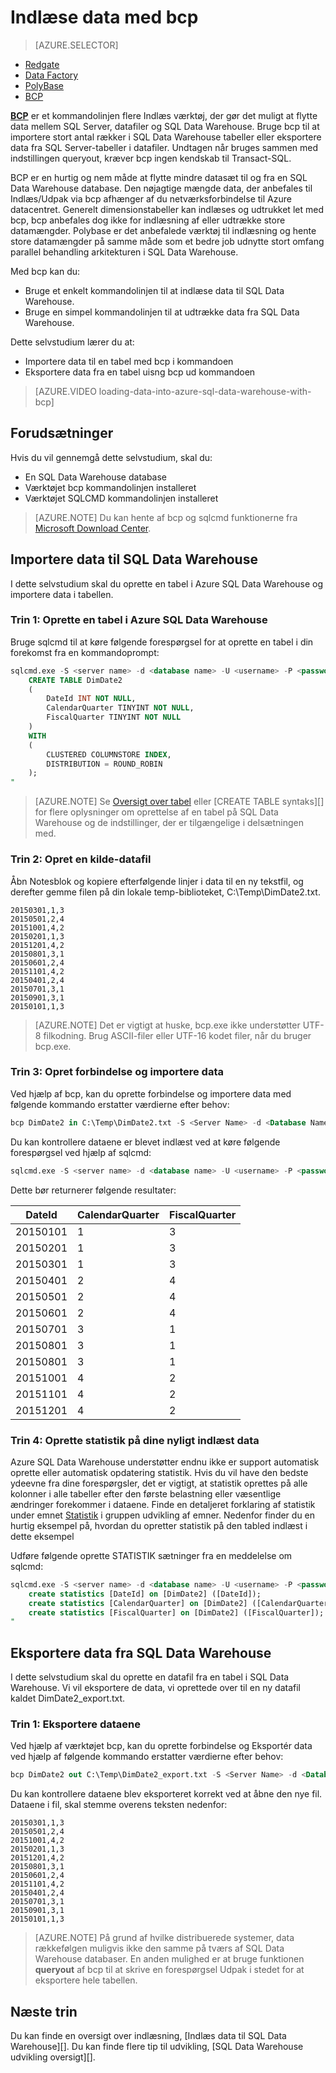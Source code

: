 <properties
   pageTitle="Bruge bcp indlæse data til SQL Data Warehouse | Microsoft Azure"
   description="Få mere at vide, hvilke bcp er, og hvornår det skal bruges til opbevaring scenarier-data."
   services="sql-data-warehouse"
   documentationCenter="NA"
   authors="twounder"
   manager="barbkess"
   editor=""/>

<tags
   ms.service="sql-data-warehouse"
   ms.devlang="NA"
   ms.topic="get-started-article"
   ms.tgt_pltfrm="NA"
   ms.workload="data-services"
   ms.date="10/10/2016"
   ms.author="mausher;barbkess;sonyama"/>


# <a name="load-data-with-bcp"></a>Indlæse data med bcp

> [AZURE.SELECTOR]
- [Redgate](sql-data-warehouse-load-with-redgate.md)  
- [Data Factory](sql-data-warehouse-get-started-load-with-azure-data-factory.md)  
- [PolyBase](sql-data-warehouse-get-started-load-with-polybase.md)  
- [BCP](sql-data-warehouse-load-with-bcp.md)


**[BCP][]** er et kommandolinjen flere Indlæs værktøj, der gør det muligt at flytte data mellem SQL Server, datafiler og SQL Data Warehouse. Bruge bcp til at importere stort antal rækker i SQL Data Warehouse tabeller eller eksportere data fra SQL Server-tabeller i datafiler. Undtagen når bruges sammen med indstillingen queryout, kræver bcp ingen kendskab til Transact-SQL.

BCP er en hurtig og nem måde at flytte mindre datasæt til og fra en SQL Data Warehouse database. Den nøjagtige mængde data, der anbefales til Indlæs/Udpak via bcp afhænger af du netværksforbindelse til Azure datacentret.  Generelt dimensionstabeller kan indlæses og udtrukket let med bcp, bcp anbefales dog ikke for indlæsning af eller udtrække store datamængder.  Polybase er det anbefalede værktøj til indlæsning og hente store datamængder på samme måde som et bedre job udnytte stort omfang parallel behandling arkitekturen i SQL Data Warehouse.

Med bcp kan du:

- Bruge et enkelt kommandolinjen til at indlæse data til SQL Data Warehouse.
- Bruge en simpel kommandolinjen til at udtrække data fra SQL Data Warehouse.

Dette selvstudium lærer du at:

- Importere data til en tabel med bcp i kommandoen
- Eksportere data fra en tabel uisng bcp ud kommandoen

>[AZURE.VIDEO loading-data-into-azure-sql-data-warehouse-with-bcp]

## <a name="prerequisites"></a>Forudsætninger

Hvis du vil gennemgå dette selvstudium, skal du:

- En SQL Data Warehouse database
- Værktøjet bcp kommandolinjen installeret
- Værktøjet SQLCMD kommandolinjen installeret

>[AZURE.NOTE] Du kan hente af bcp og sqlcmd funktionerne fra [Microsoft Download Center][].

## <a name="import-data-into-sql-data-warehouse"></a>Importere data til SQL Data Warehouse

I dette selvstudium skal du oprette en tabel i Azure SQL Data Warehouse og importere data i tabellen.

### <a name="step-1-create-a-table-in-azure-sql-data-warehouse"></a>Trin 1: Oprette en tabel i Azure SQL Data Warehouse

Bruge sqlcmd til at køre følgende forespørgsel for at oprette en tabel i din forekomst fra en kommandoprompt:

```sql
sqlcmd.exe -S <server name> -d <database name> -U <username> -P <password> -I -Q "
    CREATE TABLE DimDate2
    (
        DateId INT NOT NULL,
        CalendarQuarter TINYINT NOT NULL,
        FiscalQuarter TINYINT NOT NULL
    )
    WITH
    (
        CLUSTERED COLUMNSTORE INDEX,
        DISTRIBUTION = ROUND_ROBIN
    );
"
```

>[AZURE.NOTE] Se [Oversigt over tabel][] eller [CREATE TABLE syntaks][] for flere oplysninger om oprettelse af en tabel på SQL Data Warehouse og de indstillinger, der er tilgængelige i delsætningen med.

### <a name="step-2-create-a-source-data-file"></a>Trin 2: Opret en kilde-datafil

Åbn Notesblok og kopiere efterfølgende linjer i data til en ny tekstfil, og derefter gemme filen på din lokale temp-biblioteket, C:\Temp\DimDate2.txt.

```
20150301,1,3
20150501,2,4
20151001,4,2
20150201,1,3
20151201,4,2
20150801,3,1
20150601,2,4
20151101,4,2
20150401,2,4
20150701,3,1
20150901,3,1
20150101,1,3
```

> [AZURE.NOTE] Det er vigtigt at huske, bcp.exe ikke understøtter UTF-8 filkodning. Brug ASCII-filer eller UTF-16 kodet filer, når du bruger bcp.exe.

### <a name="step-3-connect-and-import-the-data"></a>Trin 3: Opret forbindelse og importere data
Ved hjælp af bcp, kan du oprette forbindelse og importere data med følgende kommando erstatter værdierne efter behov:

```sql
bcp DimDate2 in C:\Temp\DimDate2.txt -S <Server Name> -d <Database Name> -U <Username> -P <password> -q -c -t  ','
```

Du kan kontrollere dataene er blevet indlæst ved at køre følgende forespørgsel ved hjælp af sqlcmd:

```sql
sqlcmd.exe -S <server name> -d <database name> -U <username> -P <password> -I -Q "SELECT * FROM DimDate2 ORDER BY 1;"
```

Dette bør returnerer følgende resultater:

DateId |CalendarQuarter |FiscalQuarter
----------- |--------------- |-------------
20150101 |1 |3
20150201 |1 |3
20150301 |1 |3
20150401 |2 |4
20150501 |2 |4
20150601 |2 |4
20150701 |3 |1
20150801 |3 |1
20150801 |3 |1
20151001 |4 |2
20151101 |4 |2
20151201 |4 |2

### <a name="step-4-create-statistics-on-your-newly-loaded-data"></a>Trin 4: Oprette statistik på dine nyligt indlæst data

Azure SQL Data Warehouse understøtter endnu ikke er support automatisk oprette eller automatisk opdatering statistik. Hvis du vil have den bedste ydeevne fra dine forespørgsler, det er vigtigt, at statistik oprettes på alle kolonner i alle tabeller efter den første belastning eller væsentlige ændringer forekommer i dataene. Finde en detaljeret forklaring af statistik under emnet [Statistik][] i gruppen udvikling af emner. Nedenfor finder du en hurtig eksempel på, hvordan du opretter statistik på den tabled indlæst i dette eksempel

Udføre følgende oprette STATISTIK sætninger fra en meddelelse om sqlcmd:

```sql
sqlcmd.exe -S <server name> -d <database name> -U <username> -P <password> -I -Q "
    create statistics [DateId] on [DimDate2] ([DateId]);
    create statistics [CalendarQuarter] on [DimDate2] ([CalendarQuarter]);
    create statistics [FiscalQuarter] on [DimDate2] ([FiscalQuarter]);
"
```

## <a name="export-data-from-sql-data-warehouse"></a>Eksportere data fra SQL Data Warehouse
I dette selvstudium skal du oprette en datafil fra en tabel i SQL Data Warehouse. Vi vil eksportere de data, vi oprettede over til en ny datafil kaldet DimDate2_export.txt.

### <a name="step-1-export-the-data"></a>Trin 1: Eksportere dataene

Ved hjælp af værktøjet bcp, kan du oprette forbindelse og Eksportér data ved hjælp af følgende kommando erstatter værdierne efter behov:

```sql
bcp DimDate2 out C:\Temp\DimDate2_export.txt -S <Server Name> -d <Database Name> -U <Username> -P <password> -q -c -t ','
```
Du kan kontrollere dataene blev eksporteret korrekt ved at åbne den nye fil. Dataene i fil, skal stemme overens teksten nedenfor:

```
20150301,1,3
20150501,2,4
20151001,4,2
20150201,1,3
20151201,4,2
20150801,3,1
20150601,2,4
20151101,4,2
20150401,2,4
20150701,3,1
20150901,3,1
20150101,1,3
```

>[AZURE.NOTE] På grund af hvilke distribuerede systemer, data rækkefølgen muligvis ikke den samme på tværs af SQL Data Warehouse databaser. En anden mulighed er at bruge funktionen **queryout** af bcp til at skrive en forespørgsel Udpak i stedet for at eksportere hele tabellen.

## <a name="next-steps"></a>Næste trin
Du kan finde en oversigt over indlæsning, [Indlæs data til SQL Data Warehouse][].
Du kan finde flere tip til udvikling, [SQL Data Warehouse udvikling oversigt][].

<!--Image references-->

<!--Article references-->

[Indlæse data til SQL Data Warehouse]: ./sql-data-warehouse-overview-load.md
[Oversigt over SQL Data Warehouse udvikling]: ./sql-data-warehouse-overview-develop.md
[Oversigt over tabel]: ./sql-data-warehouse-tables-overview.md
[Statistik]: ./sql-data-warehouse-tables-statistics.md

<!--MSDN references-->
[BCP]: https://msdn.microsoft.com/library/ms162802.aspx
[Syntaksen for CREATE TABLE]: https://msdn.microsoft.com/library/mt203953.aspx

<!--Other Web references-->
[Microsoft Download Center]: https://www.microsoft.com/download/details.aspx?id=36433
